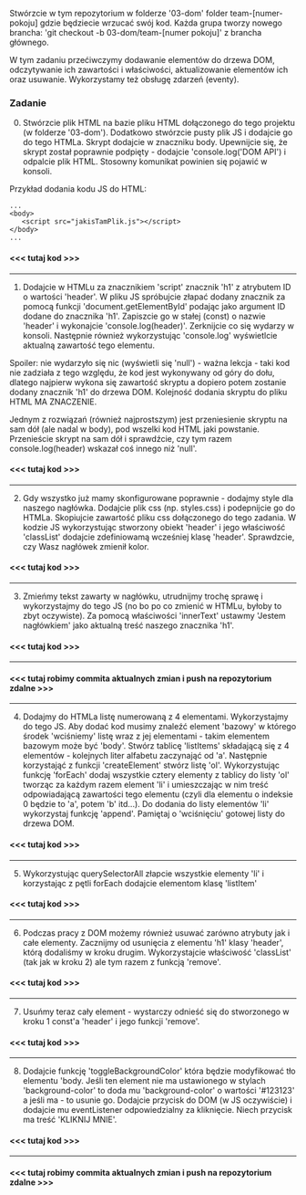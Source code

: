 Stwórzcie w tym repozytorium w folderze '03-dom' folder team-[numer-pokoju] gdzie będziecie wrzucać swój kod. Każda grupa tworzy nowego brancha: 'git checkout -b 03-dom/team-[numer pokoju]' z brancha głównego.

W tym zadaniu przećiwczymy dodawanie elementów do drzewa DOM, odczytywanie ich zawartości i właściwości, aktualizowanie elementów ich oraz usuwanie. Wykorzystamy też obsługę zdarzeń (eventy).

### Zadanie

0.  Stwórzcie plik HTML na bazie pliku HTML dołączonego do tego projektu (w folderze '03-dom').
    Dodatkowo stwórzcie pusty plik JS i dodajcie go do tego HTMLa. Skrypt dodajcie w znaczniku body.
    Upewnijcie się, że skrypt został poprawnie podpięty - dodajcie 'console.log('DOM API') i odpalcie plik HTML. Stosowny komunikat powinien się pojawić w konsoli.

Przykład dodania kodu JS do HTML:

```
...
<body>
   <script src="jakisTamPlik.js"></script>
</body>
...
```

#### <<< tutaj kod >>>

---

1. Dodajcie w HTMLu za znacznikiem 'script' znacznik 'h1' z atrybutem ID o wartości 'header'. W pliku JS spróbujcie złapać dodany znacznik za pomocą funkcji 'document.getElementById' podając jako argument ID dodane do znacznika 'h1'. Zapiszcie go w stałej (const) o nazwie 'header' i wykonajcie 'console.log(header)'. Zerknijcie co się wydarzy w konsoli. Następnie również wykorzystując 'console.log' wyświetlcie aktualną zawartość tego elementu.

Spoiler: nie wydarzyło się nic (wyświetli się 'null') - ważna lekcja - taki kod nie zadziała z tego względu, że kod jest wykonywany od góry do dołu, dlatego najpierw wykona się zawartość skryptu a dopiero potem zostanie dodany znacznik 'h1' do drzewa DOM. Kolejność dodania skryptu do pliku HTML MA ZNACZENIE.

Jednym z rozwiązań (również najprostszym) jest przeniesienie skryptu na sam dół (ale nadal w body), pod wszelki kod HTML jaki powstanie.
Przenieście skrypt na sam dół i sprawdźcie, czy tym razem console.log(header) wskazał coś innego niż 'null'.

#### <<< tutaj kod >>>

---

2. Gdy wszystko już mamy skonfigurowane poprawnie - dodajmy style dla naszego nagłówka. Dodajcie plik css (np. styles.css) i podepnijcie go do HTMLa. Skopiujcie zawartość pliku css dołączonego do tego zadania.
   W kodzie JS wykorzystując stworzony obiekt 'header' i jego właściwość 'classList' dodajcie zdefiniowamą wcześniej klasę 'header'.
   Sprawdzcie, czy Wasz nagłówek zmienił kolor.

#### <<< tutaj kod >>>

---

3. Zmieńmy tekst zawarty w nagłówku, utrudnijmy trochę sprawę i wykorzystajmy do tego JS (no bo po co zmienić w HTMLu, byłoby to zbyt oczywiste). Za pomocą właściwości 'innerText' ustawmy 'Jestem nagłówkiem' jako aktualną treść naszego znacznika 'h1'.

#### <<< tutaj kod >>>

---

#### <<< tutaj robimy commita aktualnych zmian i push na repozytorium zdalne >>>

---

4. Dodajmy do HTMLa listę numerowaną z 4 elementami. Wykorzystajmy do tego JS. Aby dodać kod musimy znaleźć element 'bazowy' w którego środek 'wciśniemy' listę wraz z jej elementami - takim elementem bazowym może być 'body'.
   Stwórz tablicę 'listItems' składającą się z 4 elementów - kolejnych liter alfabetu zaczynająć od 'a'. Następnie korzystająć z funkcji 'createElement' stwórz listę 'ol'. Wykorzystując funkcję 'forEach' dodaj wszystkie cztery elementy z tablicy do listy 'ol' tworząc za każdym razem element 'li' i umieszczając w nim treść odpowiadającą zawartości tego elementu (czyli dla elementu o indeksie 0 będzie to 'a', potem 'b' itd...). Do dodania do listy elementów 'li' wykorzystaj funkcję 'append'. Pamiętaj o 'wciśnięciu' gotowej listy do drzewa DOM.

#### <<< tutaj kod >>>

---

5. Wykorzystując querySelectorAll złapcie wszystkie elementy 'li' i korzystając z pętli forEach dodajcie elementom klasę 'listItem'

#### <<< tutaj kod >>>

---

6. Podczas pracy z DOM możemy również usuwać zarówno atrybuty jak i całe elementy. Zacznijmy od usunięcia z elementu 'h1' klasy 'header', którą dodaliśmy w kroku drugim. Wykorzystajcie właściwość 'classList' (tak jak w kroku 2) ale tym razem z funkcją 'remove'.

#### <<< tutaj kod >>>

---

7. Usuńmy teraz cały element - wystarczy odnieść się do stworzonego w kroku 1 const'a 'header' i jego funkcji 'remove'.

#### <<< tutaj kod >>>

---

8. Dodajcie funkcję 'toggleBackgroundColor' która będzie modyfikować tło elementu 'body. Jeśli ten element nie ma ustawionego w stylach 'background-color' to doda mu 'background-color' o wartości '#123123' a jeśli ma - to usunie go. Dodajcie przycisk do DOM (w JS oczywiście) i dodajcie mu eventListener odpowiedzialny za kliknięcie. Niech przycisk ma treść 'KLIKNIJ MNIE'.

#### <<< tutaj kod >>>

---

#### <<< tutaj robimy commita aktualnych zmian i push na repozytorium zdalne >>>
